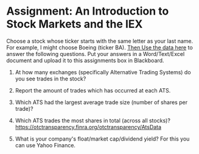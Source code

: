 # Assignment: An Introduction to Stock Markets and the IEX

Choose a stock whose ticker starts with the same letter as your last name. For example, I might choose Boeing (ticker BA).  [Then Use the data here](https://otctransparency.finra.org/otctransparency/AtsIssueData) to answer the following questions.  Put your answers in a Word/Text/Excel document and upload it to this assignments box in Blackboard.

1.  At how many exchanges (specifically Alternative Trading Systems) do you see trades in the stock?

2.  Report the amount of trades which has occurred at each ATS.

3.  Which ATS had the largest average trade size (number of shares per trade)?

4.  Which ATS trades the most shares in total (across all stocks)? https://otctransparency.finra.org/otctransparency/AtsData

5.  What is your company's float/market cap/dividend yield?  For this you can use Yahoo Finance.
